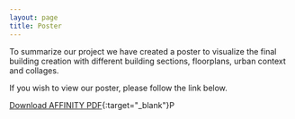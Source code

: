 ```yaml
---
layout: page
title: Poster 
---
```


To summarize our project we have created a poster to visualize the final building creation with different building sections, floorplans, urban context and collages. 

If you wish to view our poster, please follow the link below. 

[Download AFFINITY PDF](assets/pdf/FinalPoster.pdf){:target="_blank"}P